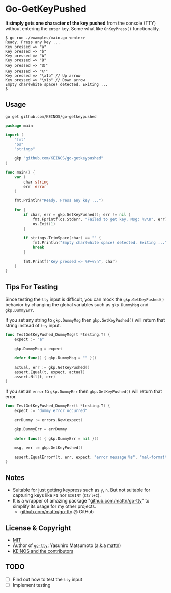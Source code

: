 # Go-GetKeyPushed

**It simply gets one character of the key pushed** from the console (TTY) without entering the `enter` key. Some what like `OnKeyPress()` functionality.

```shellsession
$ go run ./examples/main.go <enter>
Ready. Press any key ...
Key pressed => "a"
Key pressed => "b"
Key pressed => "A"
Key pressed => "B"
Key pressed => "あ"
Key pressed => "い"
Key pressed => "\x1b" // Up arrow
Key pressed => "\x1b" // Down arrow
Empty char(white space) detected. Exiting ...
$
```

## Usage

```bash
go get github.com/KEINOS/go-getkeypushed
```

```go
package main

import (
    "fmt"
    "os"
    "strings"

    gkp "github.com/KEINOS/go-getkeypushed"
)

func main() {
    var (
        char string
        err  error
    )

    fmt.Println("Ready. Press any key ...")

    for {
        if char, err = gkp.GetKeyPushed(); err != nil {
            fmt.Fprintf(os.Stderr, "Failed to get key. Msg: %v\n", err)
            os.Exit(1)
        }

        if strings.TrimSpace(char) == "" {
            fmt.Println("Empty char(white space) detected. Exiting ...")
            break
        }

        fmt.Printf("Key pressed => %#+v\n", char)
    }
}
```

## Tips For Testing

Since testing the `tty` input is difficult, you can mock the `gkp.GetKeyPushed()` behavior by changing the global variables such as `gkp.DummyMsg` and `gkp.DummyErr`.

If you set any string to `gkp.DummyMsg` then `gkp.GetKeyPushed()` will return that string instead of `tty` input.

```go
func TestGetKeyPushed_DummyMsg(t *testing.T) {
    expect := "a"

    gkp.DummyMsg = expect

    defer func() { gkp.DummyMsg = "" }()

    actual, err := gkp.GetKeyPushed()
    assert.Equal(t, expect, actual)
    assert.Nil(t, err)
}
```

If you set an `error` to `gkp.DummyErr` then `gkp.GetKeyPushed()` will return that error.

```go
func TestGetKeyPushed_DummyErr(t *testing.T) {
    expect := "dummy error occurred"

    errDummy := errors.New(expect)

    gkp.DummyErr = errDummy

    defer func() { gkp.DummyErr = nil }()

    msg, err := gkp.GetKeyPushed()

    assert.EqualErrorf(t, err, expect, "error message %s", "mal-formatted")
}
```

## Notes

- Suitable for just getting keypress such as `y`, `n`. But not suitable for capturing keys like `F1` nor `SIGINT` (`Ctrl+C`).
- It is a wrapper of amazing package "[github.com/mattn/go-tty](https://github.com/mattn/go-tty/)" to simplify its usage for my other projects.
  - [github.com/mattn/go-tty](https://github.com/mattn/go-tty/) @ GitHub

## License & Copyright

- [MIT](https://github.com/KEINOS/go-getkeypushed/blob/master/LICENSE)
- Author of [`go-tty`](https://github.com/mattn/go-tty/): Yasuhiro Matsumoto (a.k.a [mattn](https://github.com/mattn/))
- [KEINOS and the contributors](https://github.com/KEINOS/go-getkeypushed/graphs/contributors)

## TODO

- [ ] Find out how to test the `tty` input
- [ ] Implement testing
